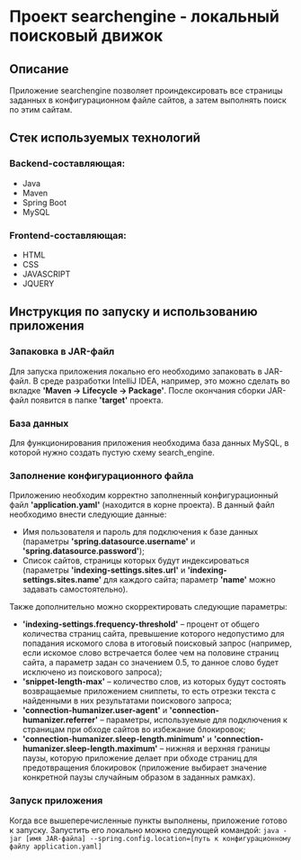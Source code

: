 # Проект searchengine - локальный поисковый движок
## Описание
Приложение searchengine позволяет проиндексировать все страницы заданных в конфигурационном файле сайтов, а затем выполнять поиск по этим сайтам.
## Стек используемых технологий
### Backend-составляющая:  
- Java  
- Maven  
- Spring Boot  
- MySQL    

### Frontend-составляющая:  
- HTML  
- CSS  
- JAVASCRIPT  
- JQUERY  

## Инструкция по запуску и использованию приложения
### Запаковка в JAR-файл
Для запуска приложения локально его необходимо запаковать в JAR-файл. В среде разработки IntelliJ IDEA, например, это можно сделать во вкладке **'Maven -> Lifecycle -> Package'**. После окончания сборки JAR-файл появится в папке **'target'** проекта.
### База данных
Для функционирования приложения необходима база данных MySQL, в которой нужно создать пустую схему search_engine.
### Заполнение конфигурационного файла
Приложению необходим корректно заполненный конфигурационный файл **'application.yaml'** (находится в корне проекта). В данный файл необходимо внести следующие данные:
- Имя пользователя и пароль для подключения к базе данных (параметры **'spring.datasource.username'** и **'spring.datasource.password'**);
- Список сайтов, страницы которых будут индексироваться (параметры **'indexing-settings.sites.url'** и **'indexing-settings.sites.name'** для каждого сайта; параметр **'name'** можно задавать самостоятельно).

Также дополнительно можно скорректировать следующие параметры:
- **'indexing-settings.frequency-threshold'** – процент от общего количества страниц сайта, превышение которого недопустимо для попадания искомого слова в итоговый поисковый запрос (например, если искомое слово встречается более чем на половине страниц сайта, а параметр задан со значением 0.5, то данное слово будет исключено из поискового запроса);
- **'snippet-length-max'** – количество слов, из которых будут состоять возвращаемые приложением сниппеты, то есть отрезки текста с найденными в них результатами поискового запроса;
- **'connection-humanizer.user-agent'** и **'connection-humanizer.referrer'** – параметры, используемые для подключения к страницам при обходе сайтов во избежание блокировок;
- **'connection-humanizer.sleep-length.minimum'** и **'connection-humanizer.sleep-length.maximum'** – нижняя и верхняя границы паузы, которую приложение делает при обходе страниц для предотвращения блокировок (приложение выбирает значение конкретной паузы случайным образом в заданных рамках).
### Запуск приложения
Когда все вышеперечисленные пункты выполнены, приложение готово к запуску. Запустить его локально можно следующей командой:
`java -jar [имя JAR-файла] --spring.config.location=[путь к конфигурационному файлу application.yaml]`
